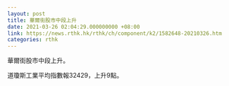 ```yaml
---
layout: post
title: 華爾街股市中段上升
date: 2021-03-26 02:04:29.000000000 +08:00
link: https://news.rthk.hk/rthk/ch/component/k2/1582648-20210326.htm
categories: rthk
---
```


華爾街股市中段上升。

道瓊斯工業平均指數報32429，上升9點。
